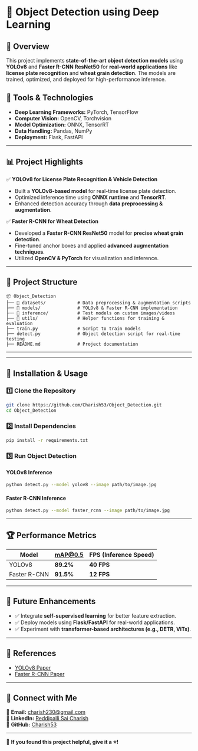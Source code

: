 
# 🚀 Object Detection using Deep Learning

## 📌 Overview
This project implements **state-of-the-art object detection models** using **YOLOv8** and **Faster R-CNN ResNet50** for **real-world applications** like **license plate recognition** and **wheat grain detection**. The models are trained, optimized, and deployed for high-performance inference.

## 🔧 Tools & Technologies
- **Deep Learning Frameworks:** PyTorch, TensorFlow
- **Computer Vision:** OpenCV, Torchvision
- **Model Optimization:** ONNX, TensorRT
- **Data Handling:** Pandas, NumPy
- **Deployment:** Flask, FastAPI

---

## 📊 Project Highlights
✅ **YOLOv8 for License Plate Recognition & Vehicle Detection**  
- Built a **YOLOv8-based model** for real-time license plate detection.  
- Optimized inference time using **ONNX runtime** and **TensorRT**.  
- Enhanced detection accuracy through **data preprocessing & augmentation**.

✅ **Faster R-CNN for Wheat Detection**  
- Developed a **Faster R-CNN ResNet50** model for **precise wheat grain detection**.  
- Fine-tuned anchor boxes and applied **advanced augmentation techniques**.  
- Utilized **OpenCV & PyTorch** for visualization and inference.

---

## 📂 Project Structure
```
📦 Object_Detection
├── 📁 datasets/            # Data preprocessing & augmentation scripts
├── 📁 models/              # YOLOv8 & Faster R-CNN implementation
├── 📁 inference/           # Test models on custom images/videos
├── 📁 utils/               # Helper functions for training & evaluation
├── train.py               # Script to train models
├── detect.py              # Object detection script for real-time testing
├── README.md              # Project documentation
```

---



---

## 🚀 Installation & Usage
### 1️⃣ Clone the Repository  
```bash
git clone https://github.com/Charish53/Object_Detection.git
cd Object_Detection
```

### 2️⃣ Install Dependencies  
```bash
pip install -r requirements.txt
```

### 3️⃣ Run Object Detection  
#### YOLOv8 Inference  
```bash
python detect.py --model yolov8 --image path/to/image.jpg
```
#### Faster R-CNN Inference  
```bash
python detect.py --model faster_rcnn --image path/to/image.jpg
```

---

## 🏆 Performance Metrics
| Model       | mAP@0.5 | FPS (Inference Speed) |
|------------|--------|------------------|
| YOLOv8     | **89.2%** | **40 FPS** |
| Faster R-CNN | **91.5%** | **12 FPS** |

---

## 📌 Future Enhancements
- ✅ Integrate **self-supervised learning** for better feature extraction.
- ✅ Deploy models using **Flask/FastAPI** for real-world applications.
- ✅ Experiment with **transformer-based architectures (e.g., DETR, ViTs)**.

---

## 📝 References
- [YOLOv8 Paper](https://arxiv.org/pdf/2111.00902.pdf)
- [Faster R-CNN Paper](https://arxiv.org/abs/1506.01497)

---

## 🤝 Connect with Me
📧 **Email:** charish230@gmail.com  
🔗 **LinkedIn:** [Reddipalli Sai Charish](https://www.linkedin.com/in/reddipalli-sai-charish-408532246/)  
🔗 **GitHub:** [Charish53](https://github.com/Charish53)  

---

💙 **If you found this project helpful, give it a ⭐!**  

